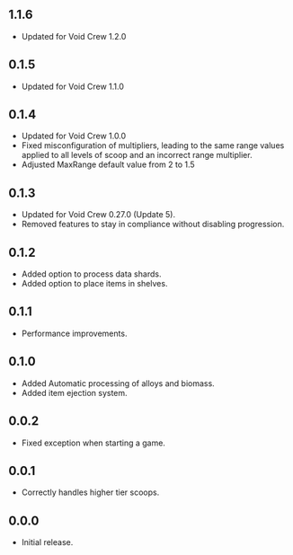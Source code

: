 ## 1.1.6
- Updated for Void Crew 1.2.0

## 0.1.5
- Updated for Void Crew 1.1.0

## 0.1.4
- Updated for Void Crew 1.0.0
- Fixed misconfiguration of multipliers, leading to the same range values applied to all levels of scoop and an incorrect range multiplier.
- Adjusted MaxRange default value from 2 to 1.5

## 0.1.3
- Updated for Void Crew 0.27.0 (Update 5).
- Removed features to stay in compliance without disabling progression.

## 0.1.2
- Added option to process data shards.
- Added option to place items in shelves.

## 0.1.1
- Performance improvements.

## 0.1.0
- Added Automatic processing of alloys and biomass.
- Added item ejection system.

## 0.0.2
- Fixed exception when starting a game.

## 0.0.1
- Correctly handles higher tier scoops.

## 0.0.0
- Initial release.
